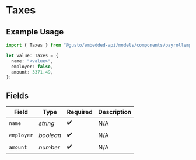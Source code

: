# Taxes

## Example Usage

```typescript
import { Taxes } from "@gusto/embedded-api/models/components/payrollemployeecompensationstype.js";

let value: Taxes = {
  name: "<value>",
  employer: false,
  amount: 3371.49,
};
```

## Fields

| Field              | Type               | Required           | Description        |
| ------------------ | ------------------ | ------------------ | ------------------ |
| `name`             | *string*           | :heavy_check_mark: | N/A                |
| `employer`         | *boolean*          | :heavy_check_mark: | N/A                |
| `amount`           | *number*           | :heavy_check_mark: | N/A                |